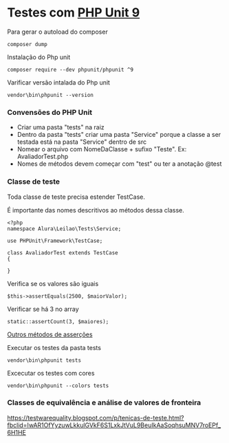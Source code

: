 # Testes com [PHP Unit 9](https://phpunit.de)

Para gerar o autoload do composer
```
composer dump
```

Instalação do Php unit
```
composer require --dev phpunit/phpunit ^9
```

Varificar versão intalada do Php unit
```
vendor\bin\phpunit --version
```

### Convensões do PHP Unit
- Criar uma pasta "tests" na raiz
- Dentro da pasta "tests" criar uma pasta "Service" porque a classe a ser testada está na pasta "Service" dentro de src
- Nomear o arquivo com NomeDaClasse + sufixo "Teste". Ex: AvaliadorTest.php
- Nomes de métodos devem começar com "test" ou ter a anotação @test

### Classe de teste

Toda classe de teste precisa estender TestCase. 

É importante das nomes descritivos ao métodos dessa classe. 

```
<?php
namespace Alura\Leilao\Tests\Service;

use PHPUnit\Framework\TestCase;

class AvaliadorTest extends TestCase
{

}
```

Verifica se os valores são iguais
```
$this->assertEquals(2500, $maiorValor);
```

Verificar se há 3 no array
```
static::assertCount(3, $maiores);
```

[Outros métodos de asserções](https://phpunit.readthedocs.io/en/8.5/assertions.html)

Executar os testes da pasta tests
```
vendor\bin\phpunit tests
```

Excecutar os testes com cores
```
vendor\bin\phpunit --colors tests
```

### Classes de equivalência e análise de valores de fronteira
https://testwarequality.blogspot.com/p/tenicas-de-teste.html?fbclid=IwAR1OfYyzuwLkkulGVkF6S1LxkJtVuL9BeuIkAaSoqhsuMNV7roEPf_6H1HE



